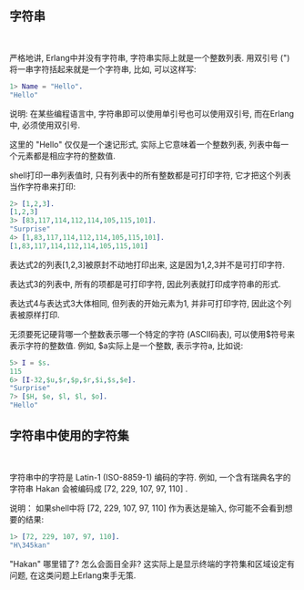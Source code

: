 
## 字符串

<br/>

严格地讲, Erlang中并没有字符串, 字符串实际上就是一个整数列表. 用双引号 (") 将一串字符括起来就是一个字符串, 比如, 可以这样写:

```erl
1> Name = "Hello".
"Hello"
```

说明: 在某些编程语言中, 字符串即可以使用单引号也可以使用双引号, 而在Erlang中, 必须使用双引号.

这里的 "Hello" 仅仅是一个速记形式, 实际上它意味着一个整数列表, 列表中每一个元素都是相应字符的整数值.

shell打印一串列表值时, 只有列表中的所有整数都是可打印字符, 它才把这个列表当作字符串来打印:

```erl
2> [1,2,3].
[1,2,3]
3> [83,117,114,112,114,105,115,101].
"Surprise"
4> [1,83,117,114,112,114,105,115,101].
[1,83,117,114,112,114,105,115,101]
```

表达式2的列表[1,2,3]被原封不动地打印出来, 这是因为1,2,3并不是可打印字符.

表达式3的列表中, 所有的项都是可打印字符, 因此列表就打印成字符串的形式.

表达式4与表达式3大体相同, 但列表的开始元素为1, 并非可打印字符, 因此这个列表被原样打印.

无须要死记硬背哪一个整数表示哪一个特定的字符 (ASCII码表), 可以使用$符号来表示字符的整数值. 例如, $a实际上是一个整数, 表示字符a, 比如说:

```erl
5> I = $s.
115
6> [I-32,$u,$r,$p,$r,$i,$s,$e].
"Surprise"
7> [$H, $e, $l, $l, $o].
"Hello"
```

## 字符串中使用的字符集

<br/>

字符串中的字符是 Latin-1 (ISO-8859-1) 编码的字符. 例如, 一个含有瑞典名字的字符串 Hakan 会被编码成 [72, 229, 107, 97, 110] .

说明： 如果shell中将 [72, 229, 107, 97, 110] 作为表达是输入, 你可能不会看到想要的结果:

```erl
1> [72, 229, 107, 97, 110].
"H\345kan"
```

"Hakan" 哪里错了? 怎么会面目全非? 这实际上是显示终端的字符集和区域设定有问题, 在这类问题上Erlang束手无策.


